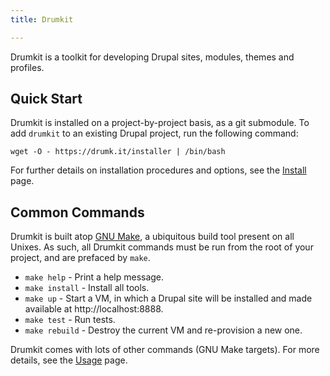 ```yaml
---
title: Drumkit

---
```


Drumkit is a toolkit for developing Drupal sites, modules, themes and profiles.

## Quick Start

Drumkit is installed on a project-by-project basis, as a git submodule. To add `drumkit` to an existing Drupal project, run the following command:

```console
wget -O - https://drumk.it/installer | /bin/bash
```

For further details on installation procedures and options, see the [Install](install) page.

## Common Commands

Drumkit is built atop [GNU Make](https://www.gnu.org/software/make/), a ubiquitous build tool present on all Unixes. As such, all Drumkit commands must be run from the root of your project, and are prefaced by `make`.

* `make help` - Print a help message.
* `make install` - Install all tools.
* `make up` - Start a VM, in which a Drupal site will be installed and made available at http://localhost:8888.
* `make test` - Run tests.
* `make rebuild` - Destroy the current VM and re-provision a new one.

Drumkit comes with lots of other commands (GNU Make targets). For more details, see the [Usage](usage) page.

